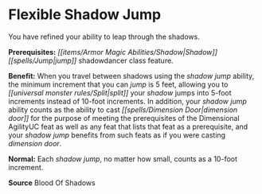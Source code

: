 ﻿---
cssclass: [feats]

---
# Flexible Shadow Jump

You have refined your ability to leap through the shadows.

**Prerequisites:** _[[items/Armor Magic Abilities/Shadow|Shadow]]_ _[[spells/Jump|jump]]_ shadowdancer class feature.

**Benefit:** When you travel between shadows using the _shadow_ _jump_ ability, the minimum increment that you can _jump_ is 5 feet, allowing you to _[[universal monster rules/Split|split]]_ your _shadow_ jumps into 5-foot increments instead of 10-foot increments. In addition, your _shadow_ _jump_ ability counts as the ability to cast _[[spells/Dimension Door|dimension door]]_ for the purpose of meeting the prerequisites of the Dimensional AgilityUC feat as well as any feat that lists that feat as a prerequisite, and your _shadow_ _jump_ benefits from such feats as if you were casting _dimension door_.

**Normal:** Each _shadow_ _jump_, no matter how small, counts as a 10-foot increment.

**Source** Blood Of Shadows